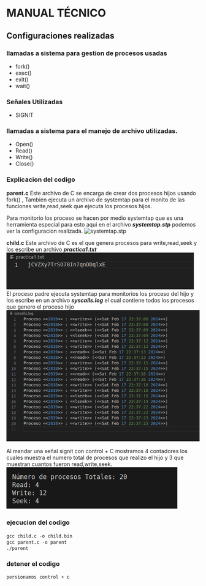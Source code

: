 # MANUAL TÉCNICO


## Configuraciones realizadas

### llamadas a sistema para gestion de procesos usadas
* fork()
* exec()
* exit()
* wait()


### Señales Utilizadas
* SIGNIT

### llamadas a sistema para el manejo de archivo utilizadas.
* Open()
* Read()
* Write()
* Close()

### Explicacion del codigo
**parent.c** Este archivo de C se encarga de crear dos procesos hijos usando fork() , Tambien ejecuta un archivo de systemtap para el monito de las funciones write,read,seek que ejecuta los procesos hijos.

Para monitorio los proceso se hacen por medio systemtap que es una herramienta especial para esto aqui en el archivo ***systemtap.stp*** podemos ver la configuracion realizada.
![systemtap.stp](/images/3.png)

**child.c** Este archivo de C es el que genera procesos para write,read,seek y los escribe un archivo ***practica1.txt*** 
![practica1.txt](./images/1.png)
El proceso padre ejecuta systemtap para monitorios los proceso del hijo y los escribe en un archivo ***syscalls.log*** el cual contiene todos los procesos que genero el proceso hijo 
![syscalls.log](./images/2.png)

Al mandar una señal signit con control + C mostramos 4 contadores los cuales muestra el numero total de procesos que realizo el hijo y 3 que muestran cuantos fueron read,write,seek.
![contador](./images/4.png)

### ejecucion del codigo 
```
gcc child.c -o child.bin
gcc parent.c -o parent
./parent
```

### detener el codigo 
```
persionamos control + c
```







